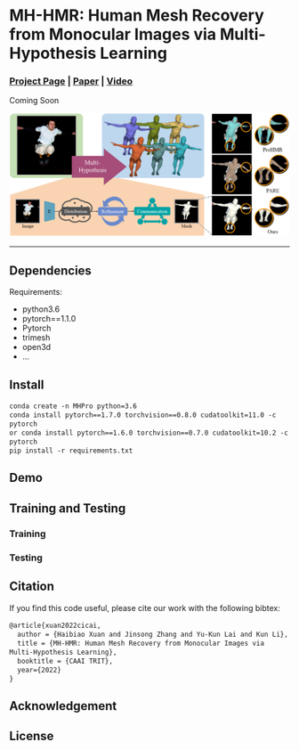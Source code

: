 # MH-HMR: Human Mesh Recovery from Monocular Images via Multi-Hypothesis Learning
### [Project Page](http://cic.tju.edu.cn/faculty/likun/projects/MHPro/)  | [Paper](http://cic.tju.edu.cn/faculty/likun/projects/MHPro/imgs/CICAI_MHPro.pdf) | [Video](http://cic.tju.edu.cn/faculty/likun/projects/MHPro/)

Coming Soon

![Image text](resource/fig1.png)

---

## Dependencies

Requirements:
- python3.6
- pytorch==1.1.0
- Pytorch
- trimesh
- open3d
- ...

## Install

```
conda create -n MHPro python=3.6
conda install pytorch==1.7.0 torchvision==0.8.0 cudatoolkit=11.0 -c pytorch
or conda install pytorch==1.6.0 torchvision==0.7.0 cudatoolkit=10.2 -c pytorch
pip install -r requirements.txt
```

## Demo

## Training and Testing

### Training

### Testing

## Citation
If you find this code useful, please cite our work with the following bibtex:
```
@article{xuan2022cicai,
  author = {Haibiao Xuan and Jinsong Zhang and Yu-Kun Lai and Kun Li},
  title = {MH-HMR: Human Mesh Recovery from Monocular Images via Multi-Hypothesis Learning},
  booktitle = {CAAI TRIT},
  year={2022}
}
```

## Acknowledgement

## License
